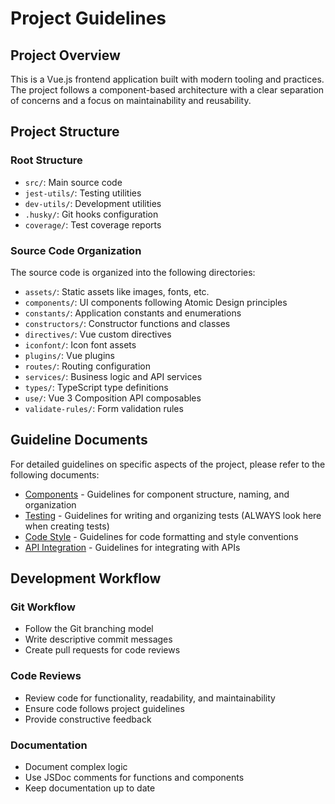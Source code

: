 # Project Guidelines

## Project Overview
This is a Vue.js frontend application built with modern tooling and practices. The project follows a component-based architecture with a clear separation of concerns and a focus on maintainability and reusability.

## Project Structure

### Root Structure
- `src/`: Main source code
- `jest-utils/`: Testing utilities
- `dev-utils/`: Development utilities
- `.husky/`: Git hooks configuration
- `coverage/`: Test coverage reports

### Source Code Organization
The source code is organized into the following directories:

- `assets/`: Static assets like images, fonts, etc.
- `components/`: UI components following Atomic Design principles
- `constants/`: Application constants and enumerations
- `constructors/`: Constructor functions and classes
- `directives/`: Vue custom directives
- `iconfont/`: Icon font assets
- `plugins/`: Vue plugins
- `routes/`: Routing configuration
- `services/`: Business logic and API services
- `types/`: TypeScript type definitions
- `use/`: Vue 3 Composition API composables
- `validate-rules/`: Form validation rules

## Guideline Documents

For detailed guidelines on specific aspects of the project, please refer to the following documents:

- [Components](./components.md) - Guidelines for component structure, naming, and organization
- [Testing](./testing.md) - Guidelines for writing and organizing tests (ALWAYS look here when creating tests)
- [Code Style](./code-style.md) - Guidelines for code formatting and style conventions
- [API Integration](./api.md) - Guidelines for integrating with APIs

## Development Workflow

### Git Workflow
- Follow the Git branching model
- Write descriptive commit messages
- Create pull requests for code reviews

### Code Reviews
- Review code for functionality, readability, and maintainability
- Ensure code follows project guidelines
- Provide constructive feedback

### Documentation
- Document complex logic
- Use JSDoc comments for functions and components
- Keep documentation up to date